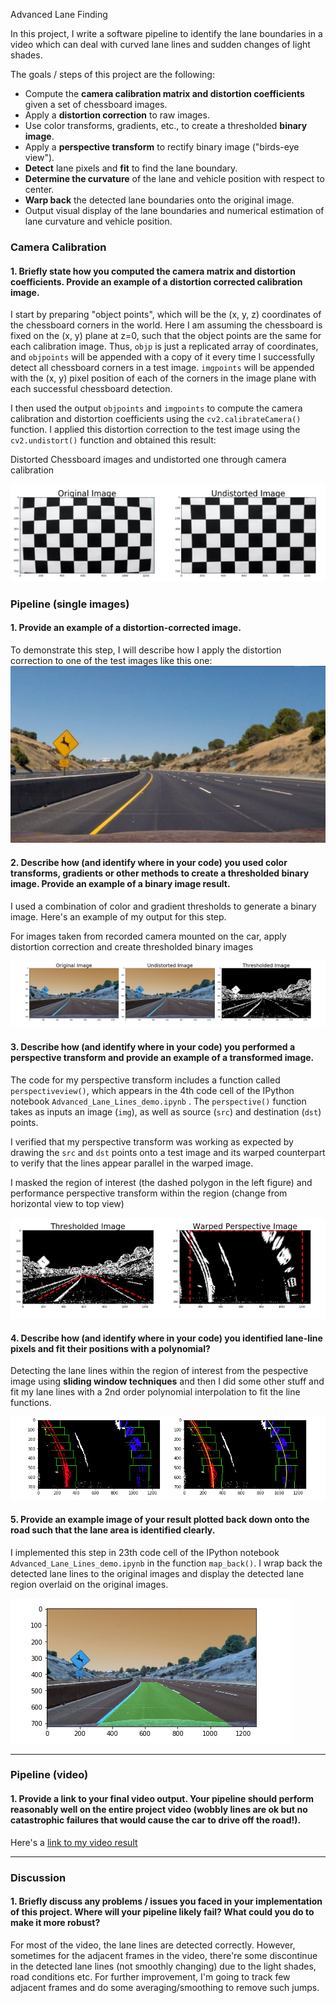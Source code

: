Advanced Lane Finding


In this project, I write a software pipeline to identify the lane boundaries in a video which can deal with curved lane lines and sudden changes of light shades.

The goals / steps of this project are the following:

* Compute the **camera calibration matrix and distortion coefficients** given a set of chessboard images.
* Apply a **distortion correction** to raw images.
* Use color transforms, gradients, etc., to create a thresholded **binary image**.
* Apply a **perspective transform** to rectify binary image ("birds-eye view").
* **Detect** lane pixels and **fit** to find the lane boundary.
* **Determine the curvature** of the lane and vehicle position with respect to center.
* **Warp back** the detected lane boundaries onto the original image.
* Output visual display of the lane boundaries and numerical estimation of lane curvature and vehicle position.



[image1]: ./output_images/undistort_output.png	"Undistorted"
[image2]: ./output_images/binary_combo.png	"Binary Example"
[image3]: ./output_images/test2.jpg	"original"
[image4]: ./output_images/perspective.png	"Perspective"
[image5]: ./output_images/color_fit_lines.png	"Fit Visual"
[image6]: ./output_images/example_output.png	"Output"
[video1]: ./project_video_output.mp4



### Camera Calibration

#### 1. Briefly state how you computed the camera matrix and distortion coefficients. Provide an example of a distortion corrected calibration image.

I start by preparing "object points", which will be the (x, y, z) coordinates of the chessboard corners in the world. Here I am assuming the chessboard is fixed on the (x, y) plane at z=0, such that the object points are the same for each calibration image.  Thus, `objp` is just a replicated array of coordinates, and `objpoints` will be appended with a copy of it every time I successfully detect all chessboard corners in a test image.  `imgpoints` will be appended with the (x, y) pixel position of each of the corners in the image plane with each successful chessboard detection.  

I then used the output `objpoints` and `imgpoints` to compute the camera calibration and distortion coefficients using the `cv2.calibrateCamera()` function.  I applied this distortion correction to the test image using the `cv2.undistort()` function and obtained this result: 



Distorted Chessboard images and undistorted one through camera calibration

![undistored][image1] 



### Pipeline (single images)

#### 1. Provide an example of a distortion-corrected image.

To demonstrate this step, I will describe how I apply the distortion correction to one of the test images like this one:![original][image3]



#### 2. Describe how (and identify where in your code) you used color transforms, gradients or other methods to create a thresholded binary image.  Provide an example of a binary image result.

I used a combination of color and gradient thresholds to generate a binary image. Here's an example of my output for this step. 

For images taken from recorded camera mounted on the car,  apply distortion correction and create thresholded binary images

![binary images][image2]

#### 3. Describe how (and identify where in your code) you performed a perspective transform and provide an example of a transformed image.

The code for my perspective transform includes a function called `perspectiveview()`, which appears in  the 4th code cell of the IPython notebook `Advanced_Lane_Lines_demo.ipynb` . The `perspective()` function takes as inputs an image (`img`), as well as source (`src`) and destination (`dst`) points.  

I verified that my perspective transform was working as expected by drawing the `src` and `dst` points onto a test image and its warped counterpart to verify that the lines appear parallel in the warped image.

I masked the region of interest (the dashed polygon in the left figure) and performance perspective transform within the region (change from horizontal view to top view)

![perspective_transform][image4]

#### 4. Describe how (and identify where in your code) you identified lane-line pixels and fit their positions with a polynomial?

Detecting the lane lines within the region of interest from the pespective image using **sliding window techniques** and then I did some other stuff and fit my lane lines with a 2nd order polynomial interpolation to fit the line functions.

![fit lane][image5]



#### 5. Provide an example image of your result plotted back down onto the road such that the lane area is identified clearly.

I implemented this step in  23th code cell of the IPython notebook `Advanced_Lane_Lines_demo.ipynb`  in the function `map_back()`. I wrap back the detected lane lines to the original images and display the detected lane region overlaid on the original images.

![output][image6]

------

### Pipeline (video)

#### 1. Provide a link to your final video output.  Your pipeline should perform reasonably well on the entire project video (wobbly lines are ok but no catastrophic failures that would cause the car to drive off the road!).

Here's a [link to my video result](./project_video_output.mp4)

------

### Discussion

#### 1. Briefly discuss any problems / issues you faced in your implementation of this project.  Where will your pipeline likely fail?  What could you do to make it more robust?

For most of the video, the lane lines are detected correctly. However, sometimes for the adjacent frames in the video, there're some discontinue in the detected lane lines (not smoothly changing) due to the light shades, road conditions etc.  For further improvement, I'm going to track few adjacent frames and do some averaging/smoothing to remove such jumps.